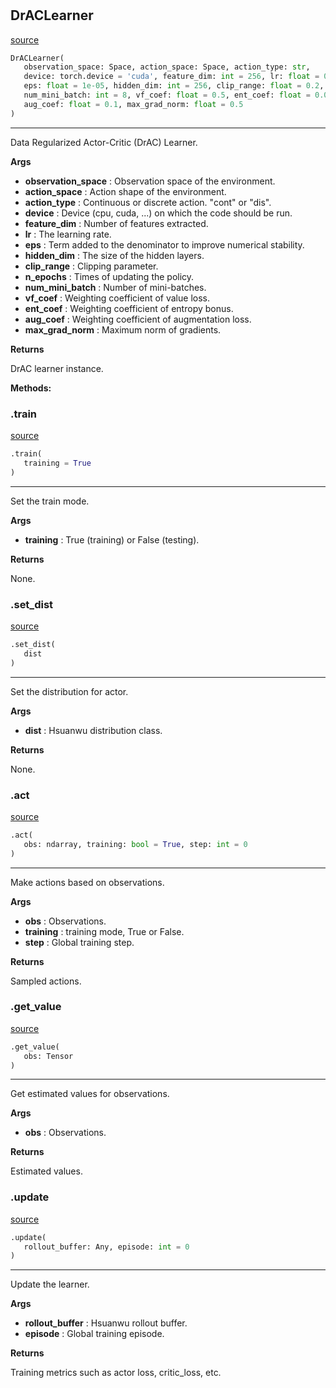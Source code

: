 #


## DrACLearner
[source](https://github.com/RLE-Foundation/Hsuanwu/blob/main/hsuanwu/xploit/learner/drac.py/#L85)
```python 
DrACLearner(
   observation_space: Space, action_space: Space, action_type: str,
   device: torch.device = 'cuda', feature_dim: int = 256, lr: float = 0.0005,
   eps: float = 1e-05, hidden_dim: int = 256, clip_range: float = 0.2, n_epochs: int = 3,
   num_mini_batch: int = 8, vf_coef: float = 0.5, ent_coef: float = 0.01,
   aug_coef: float = 0.1, max_grad_norm: float = 0.5
)
```


---
Data Regularized Actor-Critic (DrAC) Learner.


**Args**

* **observation_space**  : Observation space of the environment.
* **action_space**  : Action shape of the environment.
* **action_type**  : Continuous or discrete action. "cont" or "dis".
* **device**  : Device (cpu, cuda, ...) on which the code should be run.
* **feature_dim**  : Number of features extracted.
* **lr**  : The learning rate.
* **eps**  : Term added to the denominator to improve numerical stability.
* **hidden_dim**  : The size of the hidden layers.
* **clip_range**  : Clipping parameter.
* **n_epochs**  : Times of updating the policy.
* **num_mini_batch**  : Number of mini-batches.
* **vf_coef**  : Weighting coefficient of value loss.
* **ent_coef**  : Weighting coefficient of entropy bonus.
* **aug_coef**  : Weighting coefficient of augmentation loss.
* **max_grad_norm**  : Maximum norm of gradients.



**Returns**

DrAC learner instance.


**Methods:**


### .train
[source](https://github.com/RLE-Foundation/Hsuanwu/blob/main/hsuanwu/xploit/learner/drac.py/#L150)
```python
.train(
   training = True
)
```

---
Set the train mode.


**Args**

* **training**  : True (training) or False (testing).


**Returns**

None.

### .set_dist
[source](https://github.com/RLE-Foundation/Hsuanwu/blob/main/hsuanwu/xploit/learner/drac.py/#L164)
```python
.set_dist(
   dist
)
```

---
Set the distribution for actor.


**Args**

* **dist**  : Hsuanwu distribution class.


**Returns**

None.

### .act
[source](https://github.com/RLE-Foundation/Hsuanwu/blob/main/hsuanwu/xploit/learner/drac.py/#L176)
```python
.act(
   obs: ndarray, training: bool = True, step: int = 0
)
```

---
Make actions based on observations.


**Args**

* **obs**  : Observations.
* **training**  : training mode, True or False.
* **step**  : Global training step.


**Returns**

Sampled actions.

### .get_value
[source](https://github.com/RLE-Foundation/Hsuanwu/blob/main/hsuanwu/xploit/learner/drac.py/#L200)
```python
.get_value(
   obs: Tensor
)
```

---
Get estimated values for observations.


**Args**

* **obs**  : Observations.


**Returns**

Estimated values.

### .update
[source](https://github.com/RLE-Foundation/Hsuanwu/blob/main/hsuanwu/xploit/learner/drac.py/#L212)
```python
.update(
   rollout_buffer: Any, episode: int = 0
)
```

---
Update the learner.


**Args**

* **rollout_buffer**  : Hsuanwu rollout buffer.
* **episode**  : Global training episode.


**Returns**

Training metrics such as actor loss, critic_loss, etc.
